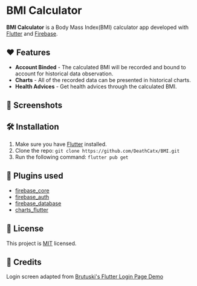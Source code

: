 # BMI Calculator

**BMI Calculator** is a Body Mass Index(BMI) calculator app developed with [Flutter](https://flutter.dev/) and [Firebase](https://firebase.google.com/).

## ❤️ Features
* **Account Binded** - The calculated BMI will be recorded and bound to account for historical data observation.
* **Charts** - All of the recorded data can be presented in historical charts.
* **Health Advices** - Get health advices through the calculated BMI.

## 📱 Screenshots

## 🛠 Installation

1. Make sure you have [Flutter](https://flutter.dev/docs/get-started/install) installed.
2. Clone the repo: ```git clone https://github.com/DeathCatx/BMI.git```
3. Run the following command: ```flutter pub get```

## 🔌 Plugins used
* [firebase_core](https://pub.dev/packages/firebase_core)
* [firebase_auth](https://pub.dev/packages/firebase_auth)
* [firebase_database](https://pub.dev/packages/firebase_database)
* [charts_flutter](https://pub.dev/packages/charts_flutter)

## 📝 License

This project is [MIT](https://github.com/DeathCatx/BMI/blob/main/LICENSE) licensed.

## 🤝 Credits

Login screen adapted from [Brutuski's Flutter Login Page Demo](https://github.com/Brutuski/flutter-login-demo)
